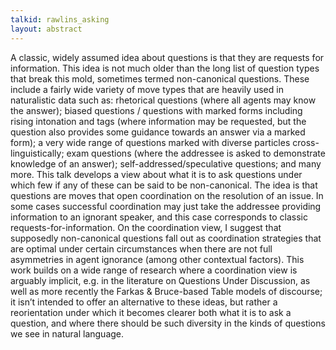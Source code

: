 ```yaml
---
talkid: rawlins_asking
layout: abstract
---
```


A classic, widely assumed idea about questions is that they are requests for information. This idea is not much older than the long list of question types that break this mold, sometimes termed non-canonical questions. These include a fairly wide variety of move types that are heavily used in naturalistic data such as: rhetorical questions (where all agents may know the answer); biased questions / questions with marked forms including rising intonation and tags (where information may be requested, but the question also provides some guidance towards an answer via a marked form); a very wide range of questions marked with diverse particles cross-linguistically; exam questions (where the addressee is asked to demonstrate knowledge of an answer); self-addressed/speculative questions; and many more. This talk develops a view about what it is to ask questions under which few if any of these can be said to be non-canonical. The idea is that questions are moves that open coordination on the resolution of an issue. In some cases successful coordination may just take the addressee providing information to an ignorant speaker, and this case corresponds to classic requests-for-information. On the coordination view, I suggest that supposedly non-canonical questions fall out as coordination strategies that are optimal under certain circumstances when there are not full asymmetries in agent ignorance (among other contextual factors). This work builds on a wide range of research where a coordination view is arguably implicit, e.g. in the literature on Questions Under Discussion, as well as more recently the Farkas & Bruce-based Table models of discourse; it isn’t intended to offer an alternative to these ideas, but rather a reorientation under which it becomes clearer both what it is to ask a question, and where there should be such diversity in the kinds of questions we see in natural language.